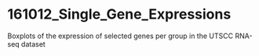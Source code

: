 # 161012_Single_Gene_Expressions
Boxplots of the expression of selected genes per group in the UTSCC RNA-seq dataset

